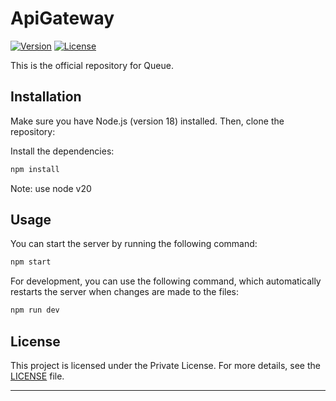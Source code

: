 # ApiGateway

[![Version](https://img.shields.io/badge/version-0.0.0-blue.svg)](https://devops.sistran.com/Colombia/ESTADO/_git/CO_SDE_PROY_ICNN_LogApi)
[![License](https://img.shields.io/badge/license-Private-red.svg)](https://www.sistran.com/latam/es/inicio/)

This is the official repository for Queue.

## Installation

Make sure you have Node.js (version 18) installed. Then, clone the repository:


Install the dependencies:

```bash
npm install
```

Note: use node v20

## Usage

You can start the server by running the following command:

```bash
npm start
```

For development, you can use the following command, which automatically restarts the server when changes are made to the files:

```bash
npm run dev
```
## License

This project is licensed under the Private License. For more details, see the [LICENSE](LICENSE) file.

---

